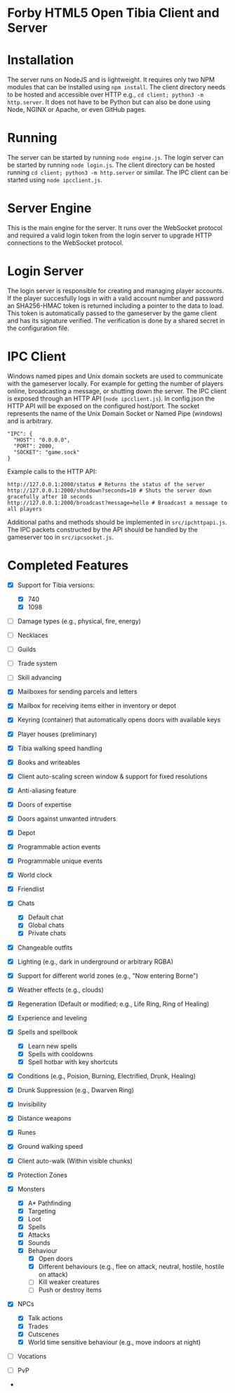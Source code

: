 # Forby HTML5 Open Tibia Client and Server

# Installation

The server runs on NodeJS and is lightweight. It requires only two NPM modules that can be installed using `npm install`. The client directory needs to be hosted and accessible over HTTP e.g., `cd client; python3 -m http.server`. It does not have to be Python but can also be done using Node, NGINX or Apache, or even GitHub pages. 

# Running

The server can be started by running `node engine.js`.
The login server can be started by running `node login.js`.
The client directory can be hosted running `cd client; python3 -m http.server` or similar.
The IPC client can be started using `node ipcclient.js`.

# Server Engine

This is the main engine for the server. It runs over the WebSocket protocol and required a valid login token from the login server to upgrade HTTP connections to the WebSocket protocol.

# Login Server

The login server is responsible for creating and managing player accounts. If the player succesfully logs in with a valid account number and password an SHA256-HMAC token is returned including a pointer to the data to load. This token is automatically passed to the gameserver by the game client and has its signature verified. The verification is done by a shared secret in the configuration file.

# IPC Client

Windows named pipes and Unix domain sockets are used to communicate with the gameserver locally. For example for getting the number of players online, broadcasting a message, or shutting down the server. The IPC client is exposed through an HTTP API (`node ipcclient.js`). In config.json the HTTP API will be exposed on the configured host/port. The socket represents the name of the Unix Domain Socket or Named Pipe (windows) and is arbitrary.

    "IPC": {
      "HOST": "0.0.0.0",
      "PORT": 2000,
      "SOCKET": "game.sock"
    }
    
Example calls to the HTTP API:

    http://127.0.0.1:2000/status # Returns the status of the server
    http://127.0.0.1:2000/shutdown?seconds=10 # Shuts the server down gracefully after 10 seconds
    http://127.0.0.1:2000/broadcast?message=hello # Broadcast a message to all players
    
Additional paths and methods should be implemented in `src/ipchttpapi.js`. The IPC packets constructed by the API should be handled by the gameserver too in `src/ipcsocket.js`.

# Completed Features

- [x] Support for Tibia versions:
  - [x] 740
  - [x] 1098

- [ ] Damage types (e.g., physical, fire, energy)
- [ ] Necklaces
- [ ] Guilds
- [ ] Trade system
- [ ] Skill advancing

- [x] Mailboxes for sending parcels and letters
- [x] Mailbox for receiving items either in inventory or depot
- [x] Keyring (container) that automatically opens doors with available keys
- [x] Player houses (preliminary)
- [x] Tibia walking speed handling
- [x] Books and writeables
- [x] Client auto-scaling screen window & support for fixed resolutions
- [x] Anti-aliasing feature
- [x] Doors of expertise
- [x] Doors against unwanted intruders
- [x] Depot
- [x] Programmable action events 
- [x] Programmable unique events 
- [x] World clock
- [x] Friendlist

- [x] Chats
  - [x] Default chat
  - [x] Global chats
  - [x] Private chats

- [x] Changeable outfits
- [x] Lighting (e.g., dark in underground or arbitrary RGBA)
- [x] Support for different world zones (e.g., "Now entering Borne")
- [x] Weather effects (e.g., clouds)
- [x] Regeneration (Default or modified; e.g., Life Ring, Ring of Healing)
- [x] Experience and leveling

- [x] Spells and spellbook
  - [x] Learn new spells
  - [x] Spells with cooldowns
  - [x] Spell hotbar with key shortcuts

- [x] Conditions (e.g., Poision, Burning, Electrified, Drunk, Healing)
- [x] Drunk Suppression (e.g., Dwarven Ring)
- [x] Invisibility
- [x] Distance weapons
- [x] Runes
- [x] Ground walking speed
- [x] Client auto-walk (Within visible chunks)
- [x] Protection Zones

- [x] Monsters
  - [x] A* Pathfinding
  - [x] Targeting
  - [x] Loot
  - [x] Spells
  - [x] Attacks
  - [x] Sounds
  - [x] Behaviour
    - [x] Open doors
    - [x] Different behaviours (e.g., flee on attack, neutral, hostile, hostile on attack)
    - [ ] Kill weaker creatures
    - [ ] Push or destroy items

- [x] NPCs
  - [x] Talk actions
  - [x] Trades
  - [x] Cutscenes
  - [x] World time sensitive behaviour (e.g., move indoors at night)

- [ ] Vocations
- [ ] PvP
-
